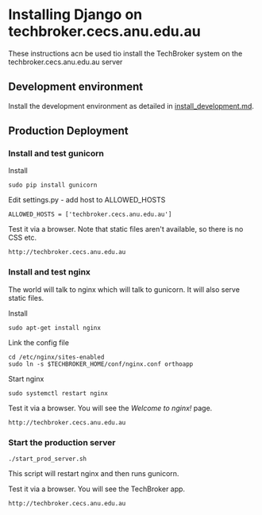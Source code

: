 # Installing Django on techbroker.cecs.anu.edu.au

These instructions acn be used tio install the TechBroker system on the techbroker.cecs.anu.edu.au server

## Development environment

Install the development environment as detailed in [install_development.md](https://gitlab.anu.edu.au/u4022606/techbroker-django/blob/master/doc/install_development.md).
	
	
## Production Deployment

### Install and test gunicorn

Install

	sudo pip install gunicorn
	
Edit settings.py - add host to ALLOWED_HOSTS

	ALLOWED_HOSTS = ['techbroker.cecs.anu.edu.au']

Test it via a browser. Note that static files aren't available, so there is no CSS etc.

	http://techbroker.cecs.anu.edu.au

### Install and test nginx

The world will talk to nginx which will talk to gunicorn. It will also serve static files.

Install

	sudo apt-get install nginx
	
Link the config file

	cd /etc/nginx/sites-enabled
	sudo ln -s $TECHBROKER_HOME/conf/nginx.conf orthoapp

Start nginx

	sudo systemctl restart nginx

Test it via a browser. You will see the *Welcome to nginx!* page.

	http://techbroker.cecs.anu.edu.au
	
### Start the production server

	./start_prod_server.sh
	
This script will restart nginx and then runs gunicorn.

Test it via a browser. You will see the TechBroker app.

	http://techbroker.cecs.anu.edu.au


